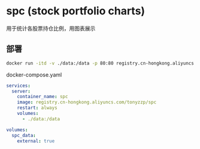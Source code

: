 # spc (stock portfolio charts)

用于统计各股票持仓比例，用图表展示


## 部署
```bash
docker run -itd -v ./data:/data -p 80:80 registry.cn-hongkong.aliyuncs.com/tonyzzp/spc
```

docker-compose.yaml
```yaml
services:
  server:
    container_name: spc
    image: registry.cn-hongkong.aliyuncs.com/tonyzzp/spc
    restart: always
    volumes:
      - ./data:/data

volumes:
  spc_data:
    external: true
```
